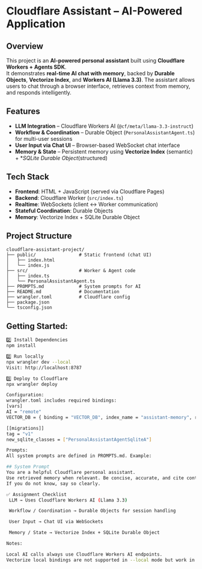 # Cloudflare Assistant – AI-Powered Application

## Overview
This project is an **AI-powered personal assistant** built using **Cloudflare Workers + Agents SDK**.  
It demonstrates **real-time AI chat with memory**, backed by **Durable Objects**, **Vectorize Index**, and **Workers AI (Llama 3.3)**. The assistant allows users to chat through a browser interface, retrieves context from memory, and responds intelligently.

## Features
- **LLM Integration** – Cloudflare Workers AI (`@cf/meta/llama-3.3-instruct`)  
- **Workflow & Coordination** – Durable Object (`PersonalAssistantAgent.ts`) for multi-user sessions  
- **User Input via Chat UI** – Browser-based WebSocket chat interface  
- **Memory & State** – Persistent memory using **Vectorize Index** (semantic) + **SQLite Durable Object*(structured)  

## Tech Stack
- **Frontend**: HTML + JavaScript (served via Cloudflare Pages)  
- **Backend**: Cloudflare Worker (`src/index.ts`)  
- **Realtime**: WebSockets (client ↔ Worker communication)  
- **Stateful Coordination**: Durable Objects  
- **Memory**: Vectorize Index + SQLite Durable Object  

## Project Structure
```text
cloudflare-assistant-project/
├── public/                # Static frontend (chat UI)
│   ├── index.html
│   └── index.js
├── src/                   # Worker & Agent code
│   ├── index.ts
│   └── PersonalAssistantAgent.ts
├── PROMPTS.md             # System prompts for AI
├── README.md              # Documentation
├── wrangler.toml          # Cloudflare config
├── package.json
└── tsconfig.json
```


## Getting Started:

```bash
2️⃣ Install Dependencies
npm install

2️⃣ Run locally
npx wrangler dev --local
Visit: http://localhost:8787

3️⃣ Deploy to Cloudflare
npx wrangler deploy

Configuration:
wrangler.toml includes required bindings:
[vars]
AI = "remote"
VECTOR_DB = { binding = "VECTOR_DB", index_name = "assistant-memory", remote = true }

[[migrations]]
tag = "v1"
new_sqlite_classes = ["PersonalAssistantAgentSqliteA"]

Prompts:
All system prompts are defined in PROMPTS.md. Example:

## System Prompt
You are a helpful Cloudflare personal assistant.
Use retrieved memory when relevant. Be concise, accurate, and cite context inline.
If you do not know, say so clearly.

✅ Assignment Checklist
 LLM → Uses Cloudflare Workers AI (Llama 3.3)

 Workflow / Coordination → Durable Objects for session handling

 User Input → Chat UI via WebSockets

 Memory / State → Vectorize Index + SQLite Durable Object

Notes:

Local AI calls always use Cloudflare Workers AI endpoints.
Vectorize local bindings are not supported in --local mode but work in deployed environments.